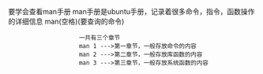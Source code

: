 要学会查看man手册 
						man手册是ubuntu手册，记录着很多命令，指令，函数操作的详细信息 
						man(空格)(要查询的命令)
						
						一共有三个章节 
						man 1 --->第一章节，一般存放命令的内容
						man 2 --->第二章节，一般存放库函数的内容
						man 3 --->第三章节，一般存放系统函数的内容